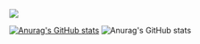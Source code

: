 <img src="https://capsule-render.vercel.app/api?type=wave&color=gradient&height=300&section=header&text=ohamin26&fontSize=60" />
<br>

[![Anurag's GitHub stats](https://github-readme-stats.vercel.app/api?username=ohamin26)](https://github.com/anuraghazra/github-readme-stats)
![Anurag's GitHub stats](https://github-readme-stats.vercel.app/api?username=ohamin26&show_icons=true&theme=radical)
